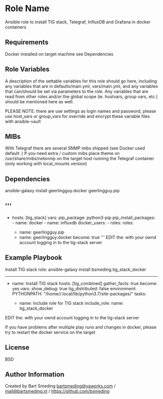 Role Name
=========

Ansible role to install TIG stack, Telegraf, InfluxDB and Grafana in docker containers

Requirements
------------

Docker installed on target machine see Dependencies

Role Variables
--------------

A description of the settable variables for this role should go here, including any variables that are in defaults/main.yml, vars/main.yml, and any variables that can/should be set via parameters to the role. Any variables that are read from other roles and/or the global scope (ie. hostvars, group vars, etc.) should be mentioned here as well.


PLEASE NOTE: there are use settings as login names and password, please use host_vars or group_vars for override and encrypt these variable files with ansible-vault


MIBs
----
With Telegraf there are several SNMP mibs shipped (see Docker used default: )
If you need extra / custom mibs place theme on /usr/share/mibs/netsnmp on the target host running the Telegraf container (only working with local_mounts version)


Dependencies
------------

ansible-galaxy install geerlingguy.docker geerlingguy.pip

'''
---
- hosts: [tig_stack]
  vars:
    pip_package: python3-pip
    pip_install_packages:
      - name: docker
      - name: influxdb
    docker_users:
      - <YOUR USERNAME>
  roles:
  roles:
    - name: geerlingguy.pip
    - name: geerlingguy.docker
      become: true
'''
EDIT the: <YOUR USERNAME> with your ownd account logging in to the tig-stack server


Example Playbook
----------------

Install TIG stack role: ansible-galaxy install bsmeding.tig_stack_docker

---
- name: Install TIG stack
  hosts: [tig_combined]
  gather_facts: true
  become: yes
  vars:
    show_debug: true
    tig_distributed: false
  environment:
    PYTHONPATH: "/home/<YOUR USERNAME>/.local/lib/python3.7/site-packages/"
  tasks:
    - name: Include role for TIG stack
      include_role:
        name: tig_stack_docker

EDIT the: <YOUR USERNAME> with your ownd account logging in to the tig-stack server

If you have problems after multiple play runs and changes in docker, please try to restart the docker service on the target

License
-------

BSD

Author Information
------------------

Created by Bart Smeding bartsmeding@yaworks.com / mail@bartsmeding.nl / https://github.com/bsmeding
